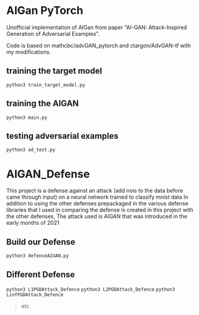 # AIGan PyTorch

Unofficial implementation of AIGan from paper "AI-GAN: Attack-Inspired Generation of Adversarial Examples".

Code is based on mathcbc/advGAN_pytorch and ctargon/AdvGAN-tf with my modifications.

## training the target model

`python3 train_target_model.py`  


## training the AIGAN

`python3 main.py`

## testing adversarial examples

`python3 ad_test.py`

# AIGAN_Defense

This project is a defense against an attack (add nois to the data before came through input) on a neural network trained to classify mnist data In addition to using the other defenses prepackaged in the various defense libraries that I used in comparing the defense is created in this project with the other defenses, The attack used is AIGAN that was introduced in the early months of 2021

## Build our Defense 

`python3 defenseAIGAN.py`

## Different Defense 

`python3 L1PGDAttack_Defence`
`python3 L2PGDAttack_Defence`
`python3 LinfPGDAttack_Defence`

> etc
